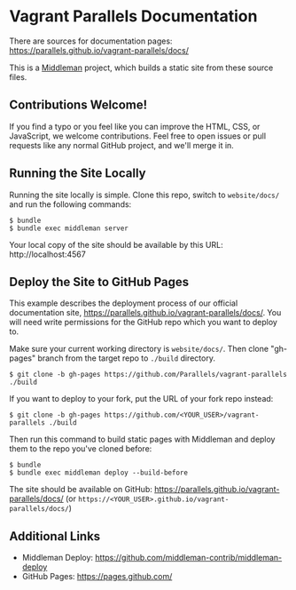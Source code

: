 # Vagrant Parallels Documentation

There are sources for documentation pages:
https://parallels.github.io/vagrant-parallels/docs/

This is a [Middleman](https://middlemanapp.com) project, which builds a static
site from these source files.

## Contributions Welcome!

If you find a typo or you feel like you can improve the HTML, CSS, or
JavaScript, we welcome contributions. Feel free to open issues or pull
requests like any normal GitHub project, and we'll merge it in.

## Running the Site Locally

Running the site locally is simple. Clone this repo, switch to `website/docs/`
and run the following commands:

```
$ bundle
$ bundle exec middleman server
```

Your local copy of the site should be available by this URL: http://localhost:4567


## Deploy the Site to GitHub Pages

This example describes the deployment process of our official documentation
site,
https://parallels.github.io/vagrant-parallels/docs/. You will need
write permissions for the GitHub repo which you want to deploy to.

Make sure your current working directory is `website/docs/`. Then clone
"gh-pages" branch from the target repo to `./build` directory.
```
$ git clone -b gh-pages https://github.com/Parallels/vagrant-parallels ./build
```

If you want to deploy to your fork, put the URL of your fork repo instead:
```
$ git clone -b gh-pages https://github.com/<YOUR_USER>/vagrant-parallels ./build
```

Then run this command to build static pages with Middleman and deploy them to
the repo you've cloned before:

```
$ bundle
$ bundle exec middleman deploy --build-before
```

The site should be available on GitHub: https://parallels.github.io/vagrant-parallels/docs/
(or `https://<YOUR_USER>.github.io/vagrant-parallels/docs/`)


## Additional Links

- Middleman Deploy: https://github.com/middleman-contrib/middleman-deploy
- GitHub Pages: https://pages.github.com/
